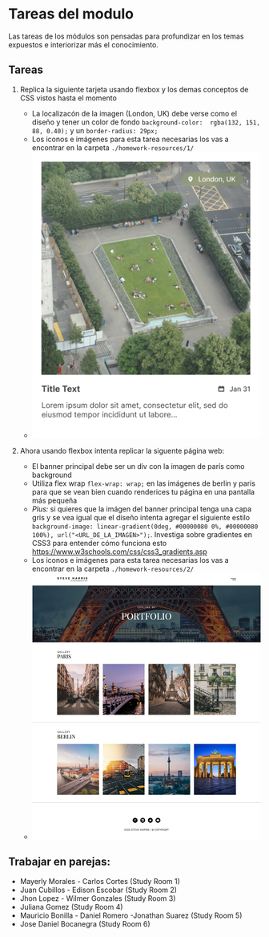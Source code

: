 # Tareas del modulo

Las tareas de los módulos son pensadas para profundizar en los temas expuestos e interiorizar más el conocimiento.

## Tareas

1. Replica la siguiente tarjeta usando flexbox y los demas conceptos de CSS vistos hasta el momento
    
    - La localizacón de la imagen (London, UK) debe verse como el diseño y tener un color de fondo `background-color:  rgba(132, 151, 88, 0.40);` y un `border-radius: 29px;`
    - Los iconos e imágenes para esta tarea necesarias los vas a encontrar en la carpeta `./homework-resources/1/`
    - ![tarea1](./../resources/homework_card.png)

2. Ahora usando flexbox intenta replicar la siguente página web:
    - El banner principal debe ser un div con la imagen de parís como background
    - Utiliza flex wrap `flex-wrap: wrap;` en las imágenes de berlin y paris para que se vean bien cuando renderices tu página en una pantalla más pequeña
    - *Plus:* si quieres que la imágen del banner principal tenga una capa gris y se vea igual que el diseño intenta agregar el siguiente estilo `background-image: linear-gradient(0deg, #00000080 0%, #00000080 100%), url("<URL_DE_LA_IMAGEN>");`. Investiga sobre gradientes en CSS3 para entender cómo funciona esto https://www.w3schools.com/css/css3_gradients.asp
    - Los iconos e imágenes para esta tarea necesarias los vas a encontrar en la carpeta `./homework-resources/2/`
    - ![tarea1](./../resources/flex-homework.png)

## Trabajar en parejas:

- Mayerly Morales - Carlos Cortes (Study Room 1)
- Juan Cubillos - Edison Escobar (Study Room 2)
- Jhon Lopez - Wilmer Gonzales (Study Room 3)
- Juliana Gomez (Study Room 4)
- Mauricio Bonilla - Daniel Romero -Jonathan Suarez (Study Room 5)
- Jose Daniel Bocanegra (Study Room 6)